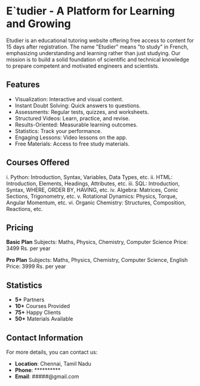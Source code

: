 # E`tudier - A Platform for Learning and Growing

Etudier is an educational tutoring website offering free access to content for 15 days after registration. The name "Etudier" means "to study" in French, emphasizing understanding and learning rather than just studying. Our mission is to build a solid foundation of scientific and technical knowledge to prepare competent and motivated engineers and scientists.

## Features

- Visualization: Interactive and visual content.
- Instant Doubt Solving: Quick answers to questions.
- Assessments: Regular tests, quizzes, and worksheets.
- Structured Videos: Learn, practice, and revise.
- Results-Oriented: Measurable learning outcomes.
- Statistics: Track your performance.
- Engaging Lessons: Video lessons on the app.
- Free Materials: Access to free study materials.

## Courses Offered

i. Python: Introduction, Syntax, Variables, Data Types, etc.
ii. HTML: Introduction, Elements, Headings, Attributes, etc.
iii. SQL: Introduction, Syntax, WHERE, ORDER BY, HAVING, etc.
iv. Algebra: Matrices, Conic Sections, Trigonometry, etc.
v. Rotational Dynamics: Physics, Torque, Angular Momentum, etc.
vi. Organic Chemistry: Structures, Composition, Reactions, etc.

## Pricing

**Basic Plan**
Subjects: Maths, Physics, Chemistry, Computer Science
Price: 3499 Rs. per year

**Pro Plan**
Subjects: Maths, Physics, Chemistry, Computer Science, English
Price: 3999 Rs. per year

## Statistics

- **5+** Partners
- **10+** Courses Provided
- **75+** Happy Clients
- **50+** Materials Available

## Contact Information

For more details, you can contact us:

- **Location**: Chennai, Tamil Nadu
- **Phone**: **********
- **Email**: #####@gmail.com
